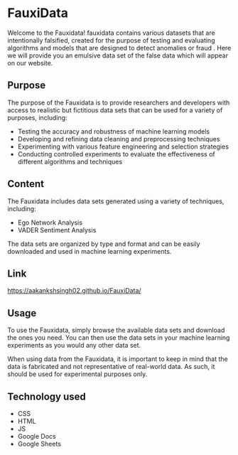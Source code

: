 # FauxiData 

Welcome to the Fauxidata! fauxidata contains various datasets that are intentionally falsified, created for the purpose of testing and evaluating algorithms and models that are designed to detect anomalies or fraud . Here we will provide you an emulsive data set of the false data which will appear on our website.

## Purpose

The purpose of the Fauxidata is to provide researchers and developers with access to realistic but fictitious data sets that can be used for a variety of purposes, including:

- Testing the accuracy and robustness of machine learning models
- Developing and refining data cleaning and preprocessing techniques
- Experimenting with various feature engineering and selection strategies
- Conducting controlled experiments to evaluate the effectiveness of different algorithms and techniques

## Content

The Fauxidata includes data sets generated using a variety of techniques, including:

- Ego Network Analysis
- VADER Sentiment Analysis 

The data sets are organized by type and format and can be easily downloaded and used in machine learning experiments.

## Link
https://aakankshsingh02.github.io/FauxiData/

## Usage

To use the Fauxidata, simply browse the available data sets and download the ones you need. You can then use the data sets in your machine learning experiments as you would any other data set.

When using data from the Fauxidata, it is important to keep in mind that the data is fabricated and not representative of real-world data. As such, it should be used for experimental purposes only.

## Technology used
- CSS
- HTML
- JS
- Google Docs
- Google Sheets
